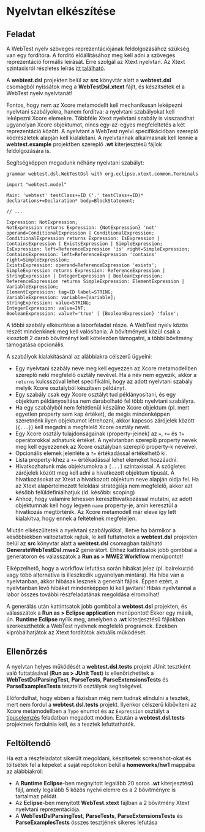 # Nyelvtan elkészítése

## Feladat

A WebTest nyelv szöveges reprezentációjának feldolgozásához szükség van egy fordítóra. A fordító előállításához meg kell adni a szöveges reprezentáció formális leírását. Erre szolgál az Xtext nyelvtan. Az Xtext szintaxisról részletes leírás [itt található](https://eclipse.dev/Xtext/documentation/301_grammarlanguage.html).

A **webtest.dsl** projekten belül az **src** könyvtár alatt a **webtest.dsl** csomagból nyissátok meg a **WebTestDsl.xtext** fájlt, és készítsétek el a WebTest nyelv nyelvtanát!

Fontos, hogy nem az Xcore metamodellt kell mechanikusan leképezni nyelvtani szabályokra, hanem fordítva: a nyelvtani szabályokat kell leképezni Xcore elemekre. Többféle Xtext nyelvtani szabály is visszaadhat ugyanolyan Xcore objektumot, nincs egy-az-egyes megfeleltetés a két reprezentáció között. A nyelvtant a WebTest nyelvi specifikációban szereplő kódrészletek alapján kell kialakítani. A nyelvtannak alkalmasnak kell lennie a **webtest.example** projektben szereplő **.wt** kiterjesztésű fájlok feldolgozására is.

Segítségképpen megadunk néhány nyelvtani szabályt:

```
grammar webtest.dsl.WebTestDsl with org.eclipse.xtext.common.Terminals

import "webtest.model"

Main: 'webtest' testClass+=ID ('.' testClass+=ID)* declarations+=Declaration* body=BlockStatement;

// ...

Expression: NotExpression;
NotExpression returns Expression: {NotExpression} 'not' operand=ConditionalExpression | ConditionalExpression;
ConditionalExpression returns Expression: IsExpression | ContainsExpression | ExistsExpression | SimpleExpression;
IsExpression: left=ReferenceExpression 'is' right=SimpleExpression;
ContainsExpression: left=ReferenceExpression 'contains' right=SimpleExpression;
ExistsExpression: operand=ReferenceExpression 'exists';
SimpleExpression returns Expression: ReferenceExpression | StringExpression | IntegerExpression | BooleanExpression;
ReferenceExpression returns SimpleExpression: ElementExpression | VariableExpression;
ElementExpression: tag=ID label=STRING;
VariableExpression: variable=[Variable];
StringExpression: value=STRING;
IntegerExpression: value=INT;
BooleanExpression: value?='true' | {BooleanExpression} 'false';
```

A többi szabály elkészítése a laborfeladat része. A WebTest nyelv közös részét mindenkinek meg kell valósítania. A bővítmények közül csak a kiosztott 2 darab bővítményt kell kötelezően támogatni, a többi bővítmény támogatása opcionális.

A szabályok kialakításánál az alábbiakra célszerű ügyelni:

* Egy nyelvtani szabály neve meg kell egyezzen az Xcore metamodellben szereplő neki megfelelő osztály nevével. Ha a név nem egyezik, akkor a `returns` kulcsszóval lehet specifikálni, hogy az adott nyelvtani szabály melyik Xcore osztályból készítsen példányt.
* Egy szabály csak egy Xcore osztályt tud példányosítani, és egy objektum példányosítása nem darabolható fel több nyelvtani szabályra.
* Ha egy szabályból nem feltétlenül készülne Xcore objektum (pl. mert egyetlen property sem kap értéket), de mégis mindenképpen szeretnénk ilyen objektumot létrehozni, akkor kapcsos zárójelek között (`{...}`) kell megadni a megfelelő Xcore osztály nevét.
* Egy Xcore osztály tulajdonságainak (property-jeinek) az `=`, `+=` és `?=` operátorokkal adhatunk értéket. A nyelvtanban szereplő property nevek meg kell egyezzenek az Xcore osztályban szereplő property-k neveivel.
* Opcionális elemek jelenléte a `?=` értékadással értékelhető ki.
* Lista property-khez a `+=` értékadással lehet elemeket hozzáadni.
* Hivatkozhatunk más objektumokra a `[...]` szintaxissal. A szögletes zárójelek között meg kell adni a hivatkozott objektum típusát. A hivatkozásokat az Xtext a hivatkozott objektum neve alapján oldja fel. Ha az Xtext alapértelmezett feloldási stratégiája nem megfelelő, akkor azt később felüldefiniálhatjuk (ld. később: scoping)
* Ahhoz, hogy valamire lehessen kereszthivatkozással mutatni, az adott objektumnak kell hogy legyen `name` property-je, amin keresztül a hivatkozás megtörténik. Az Xcore metamodell már eleve így lett kialakítva, hogy ennek a feltételnek megfeleljen.

Miután elkészültetek a nyelvtani szabályokkal, illetve ha bármikor a későbbiekben változtattok rajtuk, le kell futtatnotok a **webtest.dsl** projekten belül az **src** könyvtár alatt a **webtest.dsl** csomagban található **GenerateWebTestDsl.mwe2** generátort. Ehhez kattintsatok jobb gombbal a generátoron és válasszátok a **Run as > MWE2 Workflow** menüpontot!

Elképzelhető, hogy a workflow lefutása során hibákat jelez (pl. balrekurzió vagy több alternatíva is illeszkedik ugyanolyan mintára). Ha hiba van a nyelvtanban, akkor hibásak lesznek a generált fájlok. Éppen ezért, a nyelvtanban lévő hibákat mindenképpen ki kell javítani! Hibás nyelvtannal a labor összes további részfeladatának megoldása elromolhat!

A generálás után kattintsatok jobb gombbal a **webtest.dsl** projekten, és válasszátok a **Run as > Eclipse application** menüpontot! Ekkor egy másik, ún. **Runtime Eclipse** nyílik meg, amelyben a **.wt** kiterjesztésű fájlokban szerkeszthetők a WebTest nyelvnek megfelelő programok. Ezekben kipróbálhatjátok az Xtext fordítótok aktuális működését.

## Ellenőrzés

A nyelvtan helyes működését a **webtest.dsl.tests** projekt JUnit tesztként való futtatásával (**Run as > JUnit Test**) is ellenőrizhetitek a **WebTestDslParsingTest**, **ParseTests**, **ParseExtensionsTests** és **ParseExamplesTests** tesztelő osztályok segítségével.

Előfordulhat, hogy ebben a fázisban még nem tudnak elindulni a tesztek, mert nem fordul a **webtest.dsl.tests** projekt. Ilyenkor célszerű kibővíteni az Xcore metamodellben a `Type` enumot és az `Expression` osztályt a [típuselemzés](TaskTypeAnalysis.md) feladatban megadott módon. Ezután a **webtest.dsl.tests** projektnek fordulnia kell, és a tesztek lefuttathatók.

## Feltöltendő

Ha ezt a részfeladatot sikerült megoldani, készítsetek screenshot-okat és töltsétek fel a képeket a saját repótokon belül a **homeworks/hw1** mappába az alábbiakról:

* A **Runtime Eclipse**-ben megnyitott legalább 20 soros **.wt** kiterjesztésű fájl, amely legalább 5 közös nyelvi elemre és a 2 bővítményre is tartalmaz példát.
* Az **Eclipse**-ben menyitott **WebTest.xtext** fájlban a 2 bővítmény Xtext nyelvtani reprezentációja.
* A **WebTestDslParsingTest**, **ParseTests**, **ParseExtensionsTests** és **ParseExamplesTests** összes tesztjének sikeres lefutása
